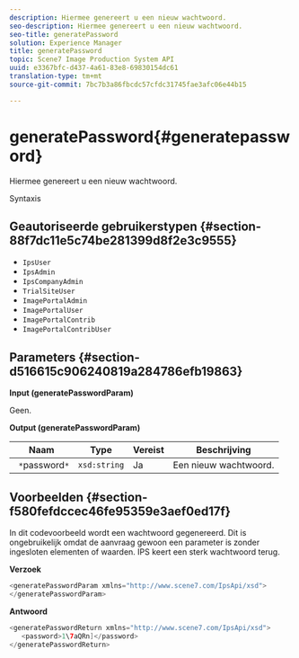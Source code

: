 ```yaml
---
description: Hiermee genereert u een nieuw wachtwoord.
seo-description: Hiermee genereert u een nieuw wachtwoord.
seo-title: generatePassword
solution: Experience Manager
title: generatePassword
topic: Scene7 Image Production System API
uuid: e3367bfc-d437-4a61-83e8-69830154dc61
translation-type: tm+mt
source-git-commit: 7bc7b3a86fbcdc57cfdc31745fae3afc06e44b15

---
```



# generatePassword{#generatepassword}

Hiermee genereert u een nieuw wachtwoord.

Syntaxis

## Geautoriseerde gebruikerstypen {#section-88f7dc11e5c74be281399d8f2e3c9555}

* `IpsUser`
* `IpsAdmin`
* `IpsCompanyAdmin`
* `TrialSiteUser`
* `ImagePortalAdmin`
* `ImagePortalUser`
* `ImagePortalContrib`
* `ImagePortalContribUser`

## Parameters {#section-d516615c906240819a284786efb19863}

**Input (generatePasswordParam)**

Geen.

**Output (generatePasswordParam)**

| Naam | Type | Vereist | Beschrijving |
|---|---|---|---|
| ` *`password`*` | `xsd:string` | Ja | Een nieuw wachtwoord. |

## Voorbeelden {#section-f580fefdccec46fe95359e3aef0ed17f}

In dit codevoorbeeld wordt een wachtwoord gegenereerd. Dit is ongebruikelijk omdat de aanvraag gewoon een parameter is zonder ingesloten elementen of waarden. IPS keert een sterk wachtwoord terug.

**Verzoek**

```java
<generatePasswordParam xmlns="http://www.scene7.com/IpsApi/xsd">
</generatePasswordParam>
```

**Antwoord**

```java
<generatePasswordReturn xmlns="http://www.scene7.com/IpsApi/xsd">
   <password>1\7aQRn]</password>
</generatePasswordReturn>
```

